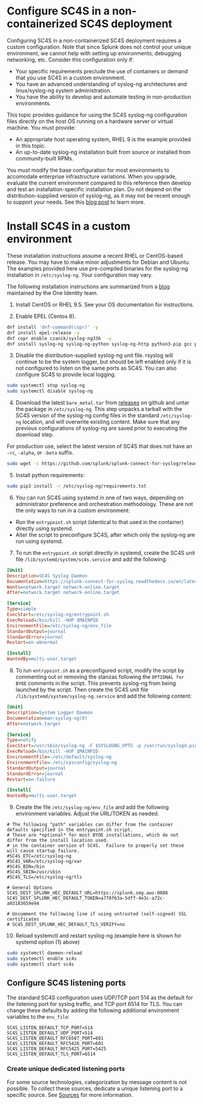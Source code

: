# Configure SC4S in a non-containerized SC4S deployment

Configuring SC4S in a non-containerized SC4S deployment requires a custom configuration. Note that since Splunk does not control your unique environment, we cannot help with setting up environments, debugging networking, etc. Consider this configuration only if:

* Your specific requirements preclude the use of containers or demand that you use SC4S in a custom environment.
* You have an advanced understanding of syslog-ng architectures and linux/syslog-ng
system administration.
* You have the ability to develop and automate testing in non-production environments.



This topic provides guidance for using the SC4S syslog-ng
configuration files directly on the host OS running on a hardware server or virtual machine.  You must provide:

* An appropriate host operating system, RHEL 9 is the example provided in this topic.
* An up-to-date syslog-ng installation built from source or installed from community-built RPMs.  

You must modify the base configuration for most
environments to accomodate enterprise infrastructure variations. When you upgrade, evaluate the current environment compared to this reference then develop and test an installation-specific installation plan. Do not depend on the distribution-supplied version of syslog-ng, as it may not be recent enough to support your needs.
See this [blog post](https://www.syslog-ng.com/community/b/blog/posts/installing-latest-syslog-ng-on-rhel-and-other-rpm-distributions)
to learn more.

# Install SC4S in a custom environment 

These installation instructions assume a recent RHEL or CentOS-based release. You may have to make minor adjustments for
Debian and Ubuntu. The examples provided here use pre-compiled binaries for the syslog-ng installation in `/etc/syslog-ng`. Your configuration may vary.

The following installation instructions are summarized from a 
[blog](https://www.syslog-ng.com/community/b/blog/posts/introducing-the-syslog-ng-stable-rpm-repositories)
maintained by the One Identity team. 

1. Install CentOS or RHEL 9.5. See your OS documentation for instructions.

2. Enable EPEL (Centos 8).

```bash
dnf install 'dnf-command(copr)' -y
dnf install epel-release -y
dnf copr enable czanik/syslog-ng336  -y
dnf install syslog-ng syslog-ng-python syslog-ng-http python3-pip gcc python3-devel -y
``` 

3. Disable the distribution-supplied syslog-ng unit file. rsyslog will continue to be the system logger, but should be left enabled only if it is not configured to 
listen on the same ports as SC4S. You can also configure SC4S to provide local logging.

```bash
sudo systemctl stop syslog-ng
sudo systemctl disable syslog-ng
```        

4. Download the latest `bare_metal.tar` from [releases](https://github.com/splunk/splunk-connect-for-syslog/releases) on github and untar the package in `/etc/syslog-ng`. This step unpacks a tarball with the SC4S version of the syslog-ng config files in the standard
`/etc/syslog-ng` location, and will overwrite existing content. Make sure that any previous configurations of syslog-ng are saved
prior to executing the download step.

For production use, select the latest version of SC4S that does not have an `-rc`, `-alpha`, or `-beta` suffix. 

```bash
sudo wget -c https://github.com/splunk/splunk-connect-for-syslog/releases/download/<latest release>/baremetal.tar -O - | sudo tar -x -C /etc/syslog-ng
```

5. Install python requirements:

```bash
sudo pip3 install -r /etc/syslog-ng/requirements.txt
```

6. You can run SC4S using systemd in one of two ways, depending on administrator preference and
orchestration methodology. These are not the only ways to run in a custom environment:

* Run the `entrypoint.sh` script (identical to that used in the container) directly using systemd.
* Alter the script to preconfigure SC4S, after which only the syslog-ng are run using systemd. 

7. To run the `entrypoint.sh` script directly in systemd, create the SC4S unit file ``/lib/systemd/system/sc4s.service`` and add the following:

```ini
[Unit]
Description=SC4S Syslog Daemon
Documentation=https://splunk-connect-for-syslog.readthedocs.io/en/latest/
Wants=network.target network-online.target
After=network.target network-online.target

[Service]
Type=simple
ExecStart=/etc/syslog-ng/entrypoint.sh
ExecReload=/bin/kill -HUP $MAINPID
EnvironmentFile=/etc/syslog-ng/env_file
StandardOutput=journal
StandardError=journal
Restart=on-abnormal

[Install]
WantedBy=multi-user.target
```

8. To run `entrypoint.sh` as a preconfigured script, modify the script by commenting out or removing the stanzas following the
`OPTIONAL for BYOE` comments in the script. This prevents syslog-ng from being launched by the script. Then create the SC4S unit file ``/lib/systemd/system/syslog-ng.service`` and add the following content:

```ini
[Unit]
Description=System Logger Daemon
Documentation=man:syslog-ng(8)
After=network.target

[Service]
Type=notify
ExecStart=/usr/sbin/syslog-ng -F $SYSLOGNG_OPTS -p /var/run/syslogd.pid
ExecReload=/bin/kill -HUP $MAINPID
EnvironmentFile=-/etc/default/syslog-ng
EnvironmentFile=-/etc/sysconfig/syslog-ng
StandardOutput=journal
StandardError=journal
Restart=on-failure

[Install]
WantedBy=multi-user.target
```

9. Create the file ``/etc/syslog-ng/env_file`` and add the following environment variables. Adjust the URL/TOKEN as needed.

```dotenv
# The following "path" variables can differ from the container defaults specified in the entrypoint.sh script. 
# These are *optional* for most BYOE installations, which do not differ from the install location used.
# in the container version of SC4S.  Failure to properly set these will cause startup failure.
#SC4S_ETC=/etc/syslog-ng
#SC4S_VAR=/etc/syslog-ng/var
#SC4S_BIN=/bin
#SC4S_SBIN=/usr/sbin
#SC4S_TLS=/etc/syslog-ng/tls

# General Options
SC4S_DEST_SPLUNK_HEC_DEFAULT_URL=https://splunk.smg.aws:8088
SC4S_DEST_SPLUNK_HEC_DEFAULT_TOKEN=a778f63a-5dff-4e3c-a72c-a03183659e94

# Uncomment the following line if using untrusted (self-signed) SSL certificates
# SC4S_DEST_SPLUNK_HEC_DEFAULT_TLS_VERIFY=no
```

10. Reload systemctl and restart syslog-ng (example here is shown for systemd option (1) above)

```bash
sudo systemctl daemon-reload
sudo systemctl enable sc4s
sudo systemctl start sc4s
```
## Configure SC4S listening ports

The standard SC4S configuration uses UDP/TCP port 514 as the default for the listening port for syslog traffic, and TCP port 6514 for TLS. You can change these defaults by adding the following
additional environment variables to the ``env_file``:
```dotenv
SC4S_LISTEN_DEFAULT_TCP_PORT=514
SC4S_LISTEN_DEFAULT_UDP_PORT=514
SC4S_LISTEN_DEFAULT_RFC6587_PORT=601
SC4S_LISTEN_DEFAULT_RFC5426_PORT=601
SC4S_LISTEN_DEFAULT_RFC5425_PORT=5425
SC4S_LISTEN_DEFAULT_TLS_PORT=6514
```
### Create unique dedicated listening ports

For some source technologies, categorization by message content is not possible. To collect these sources, dedicate a unique listening port to a specific source. See [Sources](https://splunk.github.io/splunk-connect-for-syslog/main/sources/) for more information.
